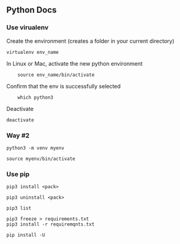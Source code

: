 ## Python Docs

### Use virualenv

Create the environment (creates a folder in your current directory)

```shell
virtualenv env_name
```

In Linux or Mac, activate the new python environment

```shell
    source env_name/bin/activate
```

Confirm that the env is successfully selected

```shell
    which python3
```

Deactivate

```shell
deactivate
```

### Way #2

```shell
python3 -m venv myenv
```

```shell
source myenv/bin/activate
```

### Use pip

```shell
pip3 install <pack>
```

```shell
pip3 uninstall <pack>
```

```shell
pip3 list
```

```shell
pip3 freeze > requirements.txt
pip3 install -r requiremqnts.txt
```

```shell
pip install -U
```
